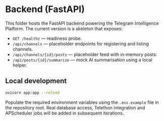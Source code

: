 # Backend (FastAPI)

This folder hosts the FastAPI backend powering the Telegram Intelligence Platform. The current version is a skeleton that exposes:

- `GET /healthz` — readiness probe.
- `/api/channels` — placeholder endpoints for registering and listing channels.
- `/api/channels/{id}/posts` — placeholder feed with in-memory posts.
- `/api/posts/{id}/summarize` — mock AI summarisation using a local helper.

## Local development

```bash
uvicorn app:app --reload
```

Populate the required environment variables using the `.env.example` file in the repository root. Real database access, Telethon integration and APScheduler jobs will be added in subsequent iterations.
